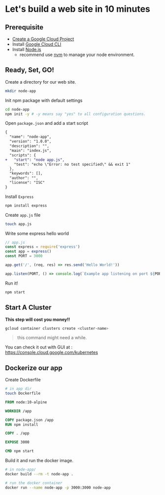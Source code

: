 # Let's build a web site in 10 minutes

## Prerequisite

- [Create a Google Cloud Project][link:create-gcp-project]
- Install [Google Cloud CLI][link:gcloud-cli]
- Install [Node.js][link:node_js]
    - recommend use [nvm][link:nvm] to manage your node environment.

[link:create-gcp-project]:https://cloud.google.com/resource-manager/docs/creating-managing-projects
[link:gcloud-cli]:https://cloud.google.com/pubsub/docs/quickstart-cli
[link:node_js]:https://nodejs.org/en/
[link:nvm]:https://github.com/creationix/nvm


## Ready, Set, GO!

Create a directory for our web site.

```sh
mkdir node-app
```

Init npm package with default settings
```sh
cd node-app
npm init -y # -y means say "yes" to all configuration questions.
```

Open `package.json` and add a start script

```diff
{
  "name": "node-app",
  "version": "1.0.0",
  "description": "",
  "main": "index.js",
  "scripts": {
+   "start": "node app.js",
    "test": "echo \"Error: no test specified\" && exit 1"
  },
  "keywords": [],
  "author": "",
  "license": "ISC"
}
```

Install `Express`

```sh
npm install express
```

Create `app.js` file

```sh
touch app.js
```

Write some express hello world

```javascript
// app.js
const express = require('express')
const app = express()
const PORT = 3000

app.get('/', (req, res) => res.send('Hello World!'))

app.listen(PORT, () => console.log(`Example app listening on port ${PORT}!`))
```

Run it!
```sh
npm start
```


## Start A Cluster

__This step will cost you money!!__

```sh
gcloud container clusters create <cluster-name>
```
> this command might need a while.

You can check it out with GUI at : https://console.cloud.google.com/kubernetes


## Dockerize our app

Create Dockerfile
```sh
# in app dir
touch Dockerfile
```

```dockerfile
FROM node:10-alpine

WORKDIR /app

COPY package.json /app
RUN npm install

COPY . /app

EXPOSE 3000

CMD npm start
```

Build it and run the docker image.
```sh
# in node-app/
docker build --rm -t node-app .

# run the docker container
docker run --name node-app -p 3000:3000 node-app
```



